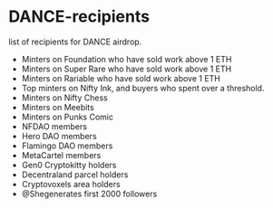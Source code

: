# DANCE-recipients
list of recipients for DANCE airdrop.

- Minters on Foundation who have sold work above 1 ETH
- Minters on Super Rare who have sold work above 1 ETH
- Minters on Rariable who have sold work above 1 ETH
- Top minters on Nifty Ink, and buyers who spent over a threshold. 
- Minters on Nifty Chess
- Minters on Meebits
- Minters on Punks Comic
- NFDAO members
- Hero DAO members
- Flamingo DAO members
- MetaCartel members
- Gen0 Cryptokitty holders
- Decentraland parcel holders
- Cryptovoxels area holders
- @Shegenerates first 2000 followers
